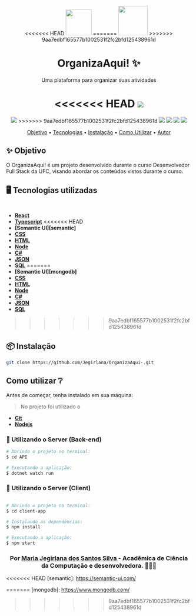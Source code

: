 
<p align="center">
<<<<<<< HEAD
    <img width="70" src="https://www.wilfrid-pelletier.ca/fichiers/1book.png">
=======
    <img width="80" src="https://www.wilfrid-pelletier.ca/fichiers/1book.png">
>>>>>>> 9aa7edbf165577b1002531f2fc2bfd125438961d
</p>

<h1 align="center">OrganizaAqui! ✨</h1>

<div align="center">

Uma plataforma para organizar suas atividades

<<<<<<< HEAD
<img src = "https://img.shields.io/static/v1?label=node&message=v14.17.0&color=<COLOR>&style=<STYLE>&logo=<LOGO>" /> 
=======
<img src = "https://img.shields.io/static/v1?label=node&message=v12.18.2&color=<COLOR>&style=<STYLE>&logo=<LOGO>" /> 
>>>>>>> 9aa7edbf165577b1002531f2fc2bfd125438961d

<img src = "https://img.shields.io/static/v1?label=server&message=dotnet&color=7159c1&style=<STYLE>&logo=<LOGO>" />

<img src = "https://img.shields.io/static/v1?label=</>&message=Typescript&color=yellow&style=<STYLE>&logo=<LOGO>" />

<img src = "https://img.shields.io/static/v1?label=</>&message=React&color=blue&style=<STYLE>&logo=<LOGO>" />

<img src = "https://img.shields.io/static/v1?label=</>&message=Semantic UI&color=red&style=<STYLE>&logo=<LOGO>" />


<p align="center">
 <a href="#objetivo">Objetivo</a> •
 <a href="#tecnologias">Tecnologias</a> • 
 <a href="#intalac-ao">Instalação</a> • 
 <a href="#comoutilizar">Como Utilizar</a> • 
 <a href="#autor">Autor</a>
</p>

</div>

## ✨ Objetivo
O OrganizaAqui! é um projeto desenvolvido durante o curso Desenvolvedor Full Stack da UFC, visando abordar os conteúdos vistos durante o curso.


## 🖥 Tecnologias utilizadas

#

  - **[React][react]**
  - **[Typescript][typescript]**
<<<<<<< HEAD
  - **[Semantic UI][semantic]**
  - **[CSS][css]**
  - **[HTML][html]**
  - **[Node][node]**
  - **[C#][c#]**
  - **[JSON][json]**
  - **[SQL][sql]**
=======
  - **[Semantic UI][mongodb]**
  - **[CSS][mongoose]**
  - **[HTML][tsnode]**
  - **[Node][multer]**
  - **[C#][jsonwebtoken]**
  - **[JSON][nodemailer]**
  - **[SQL][nodemailer]**
>>>>>>> 9aa7edbf165577b1002531f2fc2bfd125438961d
 
 
 ## 📦 Instalação

```bash
git clone https://github.com/Jegirlana/OrganizaAqui-.git
```

  
##  Como utilizar ❔

 Antes de começar, tenha instalado em sua máquina:
> No projeto foi utilizado o
- **[Git][git]**
- **[Nodejs][node]**


### 🔗 Utilizando o Server (Back-end)

```sh
# Abrindo o projeto no terminal:
$ cd API

# Executando a aplicação:
$ dotnet watch run

```
### 🔗 Utilizando o Server (Client)

```sh

# Abrindo o projeto no terminal:
$ cd client-app

# Instalando as dependências:
$ npm install

# Executando a aplicação:
$ npm start

```


<h3 align="center">
Por <a href="http://linkedin.com/in/jegirlana-santos-5513081a7">Maria Jegirlana dos Santos Silva </a> - Acadêmica de Ciência da Computação e desenvolvedora. 👩🏾‍🎓 
</h3>
  
  
  <!-- Techs -->

[react]: https://reactjs.org/

[typescript]: https://www.typescriptlang.org/

[node]: https://nodejs.org/en/

<<<<<<< HEAD
[semantic]: https://semantic-ui.com/

[css]: https://www.w3.org/Style/CSS/Overview.en.html

[html]: https://www.w3schools.com/html/

[c#]: https://pt.wikipedia.org/wiki/C_Sharp

[json]: https://json.org/json-pt.html

[sql]: https://pt.wikipedia.org/wiki/SQL

[git]: https://git-scm.com/book/pt-br/v2/Come%C3%A7ando-Instalando-o-Git

=======
[mongodb]: https://www.mongodb.com/

[vscode]: https://code.visualstudio.com/

[react_native]: http://www.reactnative.com/

[express]: https://expressjs.com/

[cors]: https://expressjs.com/en/resources/middleware/cors.html

[tsnode]: https://github.com/TypeStrong/ts-node

[insomnia]: https://insomnia.rest/

[axios]: https://github.com/axios/axios

[multer]: https://github.com/expressjs/multer

[yarn]: https://classic.yarnpkg.com/en/docs/install/#debian-stable

[npm]: https://www.npmjs.com/get-npm

[git]: https://git-scm.com/book/pt-br/v2/Come%C3%A7ando-Instalando-o-Git

[jsonwebtoken]: https://jwt.io/

[mongoose]: https://mongoosejs.com/

[nodemailer]: https://nodemailer.com/about/

[bcryptjs]: https://www.npmjs.com/package/bcryptjs
>>>>>>> 9aa7edbf165577b1002531f2fc2bfd125438961d



